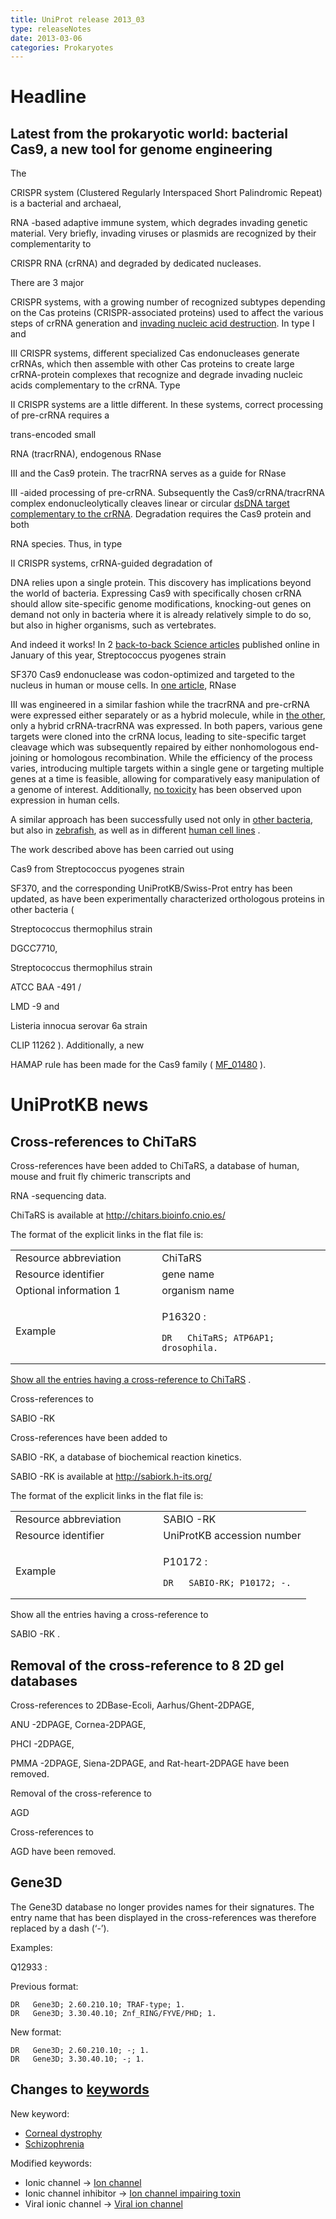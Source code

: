 ```yaml
---
title: UniProt release 2013_03
type: releaseNotes
date: 2013-03-06
categories: Prokaryotes
---
```


# Headline

## Latest from the prokaryotic world: bacterial Cas9, a new tool for genome engineering

The

CRISPR system (Clustered Regularly Interspaced Short Palindromic Repeat) is a bacterial and archaeal,

RNA -based adaptive immune system, which degrades invading genetic material. Very briefly, invading viruses or plasmids are recognized by their complementarity to

CRISPR RNA (crRNA) and degraded by dedicated nucleases.

There are 3 major

CRISPR systems, with a growing number of recognized subtypes depending on the Cas proteins (CRISPR-associated proteins) used to affect the various steps of crRNA generation and [invading nucleic acid destruction](http://www.ncbi.nlm.nih.gov/pubmed/21552286). In type I and

III CRISPR systems, different specialized Cas endonucleases generate crRNAs, which then assemble with other Cas proteins to create large crRNA-protein complexes that recognize and degrade invading nucleic acids complementary to the crRNA. Type

II CRISPR systems are a little different. In these systems, correct processing of pre-crRNA requires a

trans-encoded small

RNA (tracrRNA), endogenous RNase

III and the Cas9 protein. The tracrRNA serves as a guide for RNase

III -aided processing of pre-crRNA. Subsequently the Cas9/crRNA/tracrRNA complex endonucleolytically cleaves linear or circular [dsDNA target complementary to the crRNA](http://www.ncbi.nlm.nih.gov/pubmed/22745249,22949671). Degradation requires the Cas9 protein and both

RNA species. Thus, in type

II CRISPR systems, crRNA-guided degradation of

DNA relies upon a single protein. This discovery has implications beyond the world of bacteria. Expressing Cas9 with specifically chosen crRNA should allow site-specific genome modifications, knocking-out genes on demand not only in bacteria where it is already relatively simple to do so, but also in higher organisms, such as vertebrates.

And indeed it works! In 2 [back-to-back Science articles](http://www.ncbi.nlm.nih.gov/pubmed/23287718,23287722) published online in January of this year, Streptococcus pyogenes strain

SF370 Cas9 endonuclease was codon-optimized and targeted to the nucleus in human or mouse cells. In [one article](http://www.ncbi.nlm.nih.gov/pubmed/23287718), RNase

III was engineered in a similar fashion while the tracrRNA and pre-crRNA were expressed either separately or as a hybrid molecule, while in [the other](http://www.ncbi.nlm.nih.gov/pubmed/23287722), only a hybrid crRNA-tracrRNA was expressed. In both papers, various gene targets were cloned into the crRNA locus, leading to site-specific target cleavage which was subsequently repaired by either nonhomologous end-joining or homologous recombination. While the efficiency of the process varies, introducing multiple targets within a single gene or targeting multiple genes at a time is feasible, allowing for comparatively easy manipulation of a genome of interest. Additionally, [no toxicity](http://www.ncbi.nlm.nih.gov/pubmed/23287722) has been observed upon expression in human cells.

A similar approach has been successfully used not only in [other bacteria](http://www.ncbi.nlm.nih.gov/pubmed/23360965), but also in [zebrafish](http://www.ncbi.nlm.nih.gov/pubmed/23360964), as well as in different [human cell lines](http://www.ncbi.nlm.nih.gov/pubmed/23360966,23386978) .

The work described above has been carried out using

Cas9 from Streptococcus pyogenes strain

SF370, and the corresponding UniProtKB/Swiss-Prot entry has been updated, as have been experimentally characterized orthologous proteins in other bacteria (

Streptococcus thermophilus strain

DGCC7710,

Streptococcus thermophilus strain

ATCC BAA -491 /

LMD -9 and

Listeria innocua serovar 6a strain

CLIP 11262 ). Additionally, a new

HAMAP rule has been made for the Cas9 family ( [MF_01480](http://hamap.expasy.org/unirule/MF_01480) ).

# UniProtKB news

## Cross-references to ChiTaRS

Cross-references have been added to ChiTaRS, a database of human, mouse and fruit fly chimeric transcripts and

RNA -sequencing data.

ChiTaRS is available at <http://chitars.bioinfo.cnio.es/>

The format of the explicit links in the flat file is:

<table><colgroup><col style="width: 46%" /><col style="width: 53%" /></colgroup><tbody><tr class="odd"><td>Resource abbreviation</td><td>ChiTaRS</td></tr><tr class="even"><td>Resource identifier</td><td>gene name</td></tr><tr class="odd"><td>Optional information 1</td><td>organism name</td></tr><tr class="even"><td>Example</td><td><p>P16320 :</p><pre><code>DR   ChiTaRS; ATP6AP1; drosophila.</code></pre></td></tr></tbody></table>

[Show all the entries having a cross-reference to ChiTaRS](http://www.uniprot.org/uniprotkb?query=database%3Achitars) .

Cross-references to

SABIO -RK

Cross-references have been added to

SABIO -RK, a database of biochemical reaction kinetics.

SABIO -RK is available at <http://sabiork.h-its.org/>

The format of the explicit links in the flat file is:

<table><colgroup><col style="width: 50%" /><col style="width: 50%" /></colgroup><tbody><tr class="odd"><td>Resource abbreviation</td><td>SABIO -RK</td></tr><tr class="even"><td>Resource identifier</td><td>UniProtKB accession number</td></tr><tr class="odd"><td>Example</td><td><p>P10172 :</p><pre><code>DR   SABIO-RK; P10172; -.</code></pre></td></tr></tbody></table>

Show all the entries having a cross-reference to

SABIO -RK .

## Removal of the cross-reference to 8 2D gel databases

Cross-references to 2DBase-Ecoli, Aarhus/Ghent-2DPAGE,

ANU -2DPAGE, Cornea-2DPAGE,

PHCI -2DPAGE,

PMMA -2DPAGE, Siena-2DPAGE, and Rat-heart-2DPAGE have been removed.

Removal of the cross-reference to

AGD

Cross-references to

AGD have been removed.

## Gene3D

The Gene3D database no longer provides names for their signatures. The entry name that has been displayed in the cross-references was therefore replaced by a dash (‘-’).

Examples:

Q12933 :

Previous format:

    DR   Gene3D; 2.60.210.10; TRAF-type; 1.
    DR   Gene3D; 3.30.40.10; Znf_RING/FYVE/PHD; 1.

New format:

    DR   Gene3D; 2.60.210.10; -; 1.
    DR   Gene3D; 3.30.40.10; -; 1.

## Changes to [keywords](https://ftp.uniprot.org/pub/databases/uniprot/current_release/knowledgebase/complete/docs/keywlist)

New keyword:

- [Corneal dystrophy](http://www.uniprot.org/keywords/KW-1212)
- [Schizophrenia](http://www.uniprot.org/keywords/KW-1211)

Modified keywords:

- Ionic channel -&gt; [Ion channel](http://www.uniprot.org/keywords/KW-0407)
- Ionic channel inhibitor -&gt; [Ion channel impairing toxin](http://www.uniprot.org/keywords/KW-0872)
- Viral ionic channel -&gt; [Viral ion channel](http://www.uniprot.org/keywords/KW-1182)
